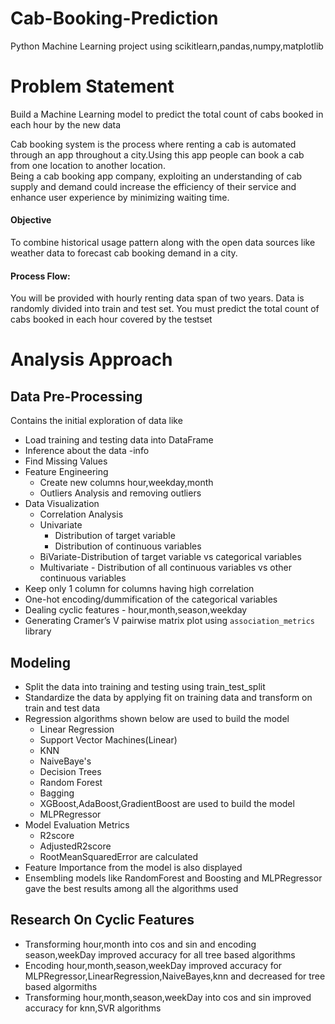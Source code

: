 # Cab-Booking-Prediction
Python Machine Learning project using scikitlearn,pandas,numpy,matplotlib

# Problem Statement
Build a Machine Learning model to predict the total count of cabs booked in each hour by the new data

Cab booking system is the process where renting a cab is automated through an app throughout a city.Using this app people can book a cab from one location to another location.  
Being a cab booking app company, exploiting an understanding of cab supply and demand could increase the efficiency of their service and enhance user experience by minimizing waiting time.
#### Objective
To combine historical usage pattern along with the open data sources like weather data to forecast cab booking demand in a city.
#### Process Flow: 
You will be provided with hourly renting data span of two years. 
Data is randomly divided into train and test set. You must predict the total count of cabs booked in each hour covered by the testset

# Analysis Approach

## Data Pre-Processing
Contains the initial exploration of data like 
*   Load training and testing data into DataFrame
*   Inference about the data -info
*   Find Missing Values
*   Feature Engineering 
    * Create new columns hour,weekday,month
    * Outliers Analysis and removing outliers
*   Data Visualization 
    * Correlation Analysis
    * Univariate
      * Distribution of target variable
      * Distribution of continuous variables
    * BiVariate-Distribution of target variable vs categorical variables
    * Multivariate - Distribution of all continuous variables vs other continuous variables
*   Keep only 1 column for columns having high correlation
*   One-hot encoding/dummification of the categorical variables
*   Dealing cyclic features - hour,month,season,weekday
*   Generating Cramer’s V pairwise matrix plot using `association_metrics` library

## Modeling
* Split the data into training and testing using train_test_split
* Standardize the data by applying fit on training data and transform on train and test data
* Regression algorithms shown below are used to build the model 
  * Linear Regression
  * Support Vector Machines(Linear)
  * KNN
  * NaiveBaye's
  * Decision Trees
  * Random Forest
  * Bagging
  * XGBoost,AdaBoost,GradientBoost are used to build the model
  * MLPRegressor
* Model Evaluation Metrics
  * R2score
  * AdjustedR2score
  * RootMeanSquaredError are calculated
* Feature Importance from the model is also displayed
* Ensembling models like RandomForest and Boosting and MLPRegressor gave the best results among all the algorithms used
## Research On Cyclic Features
  * Transforming hour,month into cos and sin and encoding season,weekDay improved accuracy for all tree based algorithms
  * Encoding hour,month,season,weekDay improved accuracy for MLPRegressor,LinearRegression,NaiveBayes,knn and decreased for tree based algormiths
  * Transforming hour,month,season,weekDay into cos and sin improved accuracy for knn,SVR algorithms


